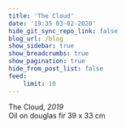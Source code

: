 ```yaml
---
title: 'The Cloud'
date: '19:35 03-02-2020'
hide_git_sync_repo_link: false
blog_url: /blog
show_sidebar: true
show_breadcrumbs: true
show_pagination: true
hide_from_post_list: false
feed:
    limit: 10
---
```


The Cloud, _2019_  
Oil on douglas fir
39 x 33 cm